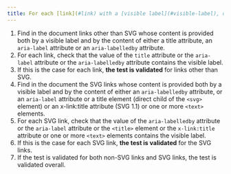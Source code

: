 ```yaml
---
title: For each [link](#link) with a [visible label](#visible-label), does the [accessible name of the link](#accessible-name-of-a-link) contain at least the [visible label](#visible-label) (excluding special cases)?
---
```


1. Find in the document links other than SVG whose content is provided both by a visible label and by the content of either a title attribute, an `aria-label` attribute or an `aria-labelledby` attribute.
2. For each link, check that the value of the `title` attribute or the `aria-label` attribute or the `aria-labelledby` attribute contains the visible label.
3. If this is the case for each link, **the test is validated** for links other than SVG.
4. Find in the document the SVG links whose content is provided both by a visible label and by the content of either an `aria-labelledby` attribute, or an `aria-label` attribute or a title element (direct child of the `<svg>` element) or an x-link:title attribute (SVG 1.1) or one or more `<text>` elements.
5. For each SVG link, check that the value of the `aria-labelledby` attribute or the `aria-label` attribute or the `<title>` element or the `x-link:title` attribute or one or more `<text>` elements contains the visible label.
6. If this is the case for each SVG link, **the test is validated** for the SVG links.
7. If the test is validated for both non-SVG links and SVG links, the test is validated overall.
